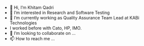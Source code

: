 - 👋 Hi, I’m Khitam Qadri
- 👀 I’m interested in Research and Software Testing
- 🌱 I’m currently working as Quality Assurance Team Lead at KABi Technologies
- I worked before with Cato, HP, IMO.
- 💞️ I’m looking to collaborate on ...
- 📫 How to reach me ...

<!---
khitam90/khitam90 is a ✨ special ✨ repository because its `README.md` (this file) appears on your GitHub profile.
You can click the Preview link to take a look at your changes.
--->
